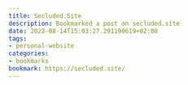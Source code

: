```yaml
---
title: Secluded.Site
description: Bookmarked a post on secluded.site
date: 2022-08-14T15:03:27.291190619+02:00
tags:
- personal-website
categories:
- bookmarks
bookmark: https://secluded.site/
---
```



